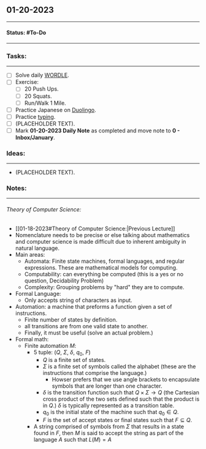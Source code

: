 ## 01-20-2023
---
#### Status: #To-Do
---
### Tasks:
---
- [ ] Solve daily [WORDLE](https://www.nytimes.com/games/wordle/index.html).
- [ ] Exercise:
	- [ ] 20 Push Ups.
	- [ ] 20 Squats.
	- [ ] Run/Walk 1 Mile.
- [ ] Practice Japanese on [Duolingo](https://www.duolingo.com/learn).
- [ ] Practice [typing](https://10fastfingers.com/typing-test/english).
- [ ] (PLACEHOLDER TEXT).
- [ ] Mark **01-20-2023 Daily Note** as completed and move note to **0 - Inbox/January**.
### Ideas:
---
- (PLACEHOLDER TEXT).
### Notes:
---
###### Theory of Computer Science:
- [[01-18-2023#Theory of Computer Science:|Previous Lecture]]
- Nomenclature needs to be precise or else talking about mathematics and computer science is made difficult due to inherent ambiguity in natural language.
- Main areas:
	- Automata: Finite state machines, formal languages, and regular expressions. These are mathematical models for computing.
	- Computability: can everything be computed (this is a yes or no question, Decidability Problem)
	- Complexity: Grouping problems by "hard" they are to compute.
- Formal Language:
	- Only accepts string of characters as input.
- Automation: a machine that preforms a function given a set of instructions.
	- Finite number of states by definition.
	- all transitions are from one valid state to another.
	- Finally, it must be useful (solve an actual problem.)
- Formal math:
	- Finite automation $M$:
		- 5 tuple: ($Q$, $\Sigma$, $\delta$, $q_0$, $F$)
			- $Q$ is a finite set of states.
			- $\Sigma$ is a finite set of symbols called the alphabet (these are the instructions that comprise the language.)
				- Howser prefers that we use angle brackets to encapsulate symbols that are longer than one character.
			- $\delta$ is the transition function such that $Q\times\Sigma\rightarrow Q$ (the Cartesian cross product of the two sets defined such that the product is in $Q$.) $\delta$ is typically represented as a transition table.
			- $q_0$ is the initial state of the machine such that $q_0\in Q$.
			- $F$ is the set of accept states or final states such that $F\subseteq Q$.
		- A string comprised of symbols from $\Sigma$ that results in a state found in $F$, then $M$ is said to accept the string as part of the language $A$ such that $L(M)=A$